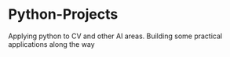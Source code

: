 # Python-Projects
Applying python to CV and other AI areas. Building some practical applications along the way
